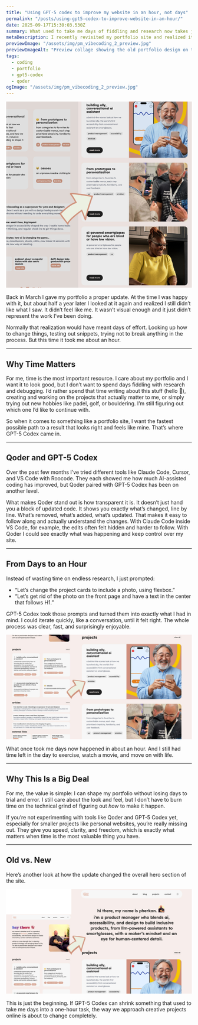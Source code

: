 ```yaml
---
title: "Using GPT-5 codex to improve my website in an hour, not days"
permalink: "/posts/using-gpt5-codex-to-improve-website-in-an-hour/"
date: 2025-09-17T15:30:03.530Z
summary: What used to take me days of fiddling and research now takes just an hour. With Qoder and GPT-5 Codex, updating my portfolio site became faster, clearer, and a lot more enjoyable.
metaDescription: I recently revisited my portfolio site and realized it didn’t represent me anymore. Instead of spending days figuring out how to fix it, I used Qoder with GPT-5 Codex and reshaped it in just an hour. Here’s how.
previewImage: "/assets/img/pm_vibecoding_2_preview.jpg"
previewImageAlt: "Preview collage showing the old portfolio design on the left and the new design with improved visuals on the right"
tags:
  - coding
  - portfolio
  - gpt5-codex
  - qoder
ogImage: "/assets/img/pm_vibecoding_2_preview.jpg"
---
```


![Preview collage showing the old portfolio design on the left and the new design with improved visuals on the right](/src/assets/img/pm_vibecoding_2_preview.jpg)

Back in March I gave my portfolio a proper update. At the time I was happy with it, but about half a year later I looked at it again and realized I still didn’t like what I saw. It didn’t feel like me. It wasn’t visual enough and it just didn’t represent the work I’ve been doing.  

Normally that realization would have meant days of effort. Looking up how to change things, testing out snippets, trying not to break anything in the process. But this time it took me about an hour.  

---

## Why Time Matters  

For me, time is the most important resource. I care about my portfolio and I want it to look good, but I don’t want to spend days fiddling with research and debugging. I’d rather spend that time writing about this stuff (hello 👋), creating and working on the projects that actually matter to me, or simply trying out new hobbies like padel, golf, or bouldering. I’m still figuring out which one I’d like to continue with.  

So when it comes to something like a portfolio site, I want the fastest possible path to a result that looks right and feels like mine. That’s where GPT-5 Codex came in.  

---

## Qoder and GPT-5 Codex  

Over the past few months I’ve tried different tools like Claude Code, Cursor, and VS Code with Roocode. They each showed me how much AI-assisted coding has improved, but Qoder paired with GPT-5 Codex has been on another level.  

What makes Qoder stand out is how transparent it is. It doesn’t just hand you a block of updated code. It shows you exactly what’s changed, line by line. What’s removed, what’s added, what’s updated. That makes it easy to follow along and actually understand the changes. With Claude Code inside VS Code, for example, the edits often felt hidden and harder to follow. With Qoder I could see exactly what was happening and keep control over my site.  

---

## From Days to an Hour  

Instead of wasting time on endless research, I just prompted:  
- “Let’s change the project cards to include a photo, using flexbox.”  
- “Let’s get rid of the photo on the front page and have a text in the center that follows H1.”  

GPT-5 Codex took those prompts and turned them into exactly what I had in mind. I could iterate quickly, like a conversation, until it felt right. The whole process was clear, fast, and surprisingly enjoyable.  

![Screenshot comparison of the old project card design on the left versus the new project card with added visuals on the right](/src/assets/img/pm_vibecoding_2_2.jpg)

What once took me days now happened in about an hour. And I still had time left in the day to exercise, watch a movie, and move on with life.  

---

## Why This Is a Big Deal  

For me, the value is simple: I can shape my portfolio without losing days to trial and error. I still care about the look and feel, but I don’t have to burn time on the technical grind of figuring out *how* to make it happen.  

If you’re not experimenting with tools like Qoder and GPT-5 Codex yet, especially for smaller projects like personal websites, you’re really missing out. They give you speed, clarity, and freedom, which is exactly what matters when time is the most valuable thing you have.  

---

## Old vs. New  

Here’s another look at how the update changed the overall hero section of the site.  

![Screenshot comparison showing the old hero section with photo on the left and the new hero section with bold centered H1 text on the right](/src/assets/img/pm_vibecoding_2_1.jpg)  

This is just the beginning. If GPT-5 Codex can shrink something that used to take me days into a one-hour task, the way we approach creative projects online is about to change completely.  